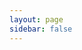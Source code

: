 ```yaml
---
layout: page
sidebar: false
---
```

<script lang='ts' setup>
import {
  VPTeamPage,
  VPTeamPageTitle,
  VPTeamMembers,
  VPTeamPageSection
} from 'vitepress/theme'

const nuc1ear = [
  {
    avatar: 'https://avatars.githubusercontent.com/u/42170621?s=400&u=3421f1988833c45dc3322a2e5d43dbe53da26ea5&v=4',
    name: 'mick0960',
    title: 'Captain',
    org: 'NuC1ear',
    orgLink: '#',
    desc: 'PWN&RE',
    links: [
      { icon: 'github', link: 'https://github.com/mick0960' },
    ]
  },{
    avatar: 'https://avatars.githubusercontent.com/u/159122190?v=4',
    name: 'Big K',
    title: 'Member',
    org: 'NuC1ear',
    orgLink: '#',
    desc: 'WEB',
    links: [
      { icon: 'github', link: 'https://github.com/Syzygy-K' },
    ]
  },
]

const at0mic = []
</script>

<VPTeamPage>
  <VPTeamPageTitle>
    <template #title>
      NuC1ear&At0mic
    </template>
    <template #lead>
      NuC1ear&At0mic战队是来自
      <b style="color:#79ece1;">
      <a href="https://www.ecut.edu.cn" target="_blank">东华理工大学</a>软件学院
      </b>
      的一支联合战队，队员们皆为网络安全爱好者
    </template>
  </VPTeamPageTitle>
  <VPTeamPageSection>
    <template #title>NuC1ear战队</template>
    <template #lead>N&A Team主队</template>
    <template #members>
      <VPTeamPageTitle>
        <template #lead>
          现役队员
        </template>
      </VPTeamPageTitle>
      <VPTeamMembers :members="nuc1ear" />
    </template>
  </VPTeamPageSection>
  <VPTeamPageSection>
    <template #title>At0mic战队</template>
    <template #lead>N&A Team子队</template>
    <template #members>
      <VPTeamPageTitle>
        <template #lead>
          现役队员
        </template>
      </VPTeamPageTitle>
      <VPTeamMembers :members="at0mic" />
    </template>
  </VPTeamPageSection>
</VPTeamPage>

<style scoped>
  .members .VPTeamPageTitle {
    margin-top: -90px;
  }

  .members .VPTeamPageTitle .lead{
    color: white;
  }
</style>